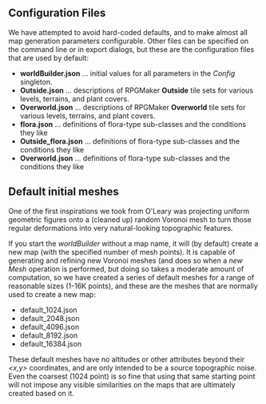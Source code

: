 ## Configuration Files
We have attempted to avoid hard-coded defaults, and to make almost
all map generation parameters configurable.  Other files can be 
specified on the command line or in export dialogs, but these 
are the configuration files that are used by default:
   * **worldBuilder.json** ... initial values for all parameters in the _Config_ singleton.
   * **Outside.json** ... descriptions of RPGMaker **Outside** tile sets for various levels, terrains, and plant covers.
   * **Overworld.json** ... descriptions of RPGMaker **Overworld** tile sets for various levels, terrains, and plant covers.
   * **flora.json** ... definitions of flora-type sub-classes and the conditions they like
   * **Outside_flora.json** ... definitions of flora-type sub-classes and the conditions they like
   * **Overworld.json** ... definitions of flora-type sub-classes and the conditions they like

## Default initial meshes
One of the first inspirations we took from O'Leary was projecting
uniform geometric figures onto a (cleaned up) random Voronoi mesh
to turn those regular deformations into very natural-looking
topographic features.

If you start the _worldBuilder_ without a map name, it will (by default)
create a new map (with the specified number of mesh points).
It is capable of generating and refining new Voronoi meshes (and 
does so when a *new Mesh* operation is performed, but doing so
takes a moderate amount of computation, so we have created a
series of default meshes for a range of reasonable sizes 
(1-16K points), and these are the meshes that are normally used
to create a new map:
   * default_1024.json
   * default_2048.json
   * default_4096.json
   * default_8192.json
   * default_16384.json

These default meshes have no altitudes or other attributes beyond
their _<x,y>_ coordinates, and are only intended to be a source
topographic noise.  Even the coarsest (1024 point) is so fine that
using that same starting point will not impose any visible similarities
on the maps that are ultimately created based on it.
